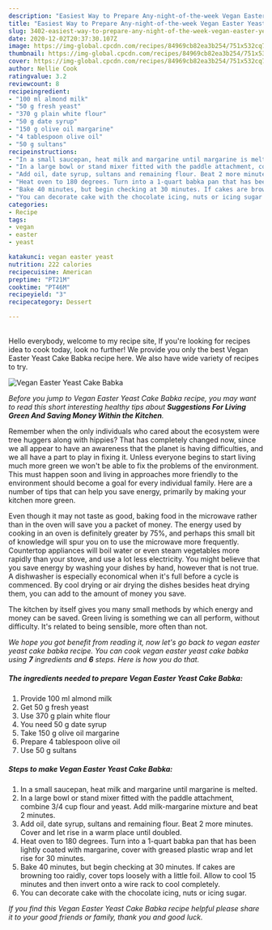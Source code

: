 ```yaml
---
description: "Easiest Way to Prepare Any-night-of-the-week Vegan Easter Yeast Cake Babka"
title: "Easiest Way to Prepare Any-night-of-the-week Vegan Easter Yeast Cake Babka"
slug: 3402-easiest-way-to-prepare-any-night-of-the-week-vegan-easter-yeast-cake-babka
date: 2020-12-02T20:37:30.107Z
image: https://img-global.cpcdn.com/recipes/84969cb82ea3b254/751x532cq70/vegan-easter-yeast-cake-babka-recipe-main-photo.jpg
thumbnail: https://img-global.cpcdn.com/recipes/84969cb82ea3b254/751x532cq70/vegan-easter-yeast-cake-babka-recipe-main-photo.jpg
cover: https://img-global.cpcdn.com/recipes/84969cb82ea3b254/751x532cq70/vegan-easter-yeast-cake-babka-recipe-main-photo.jpg
author: Nellie Cook
ratingvalue: 3.2
reviewcount: 8
recipeingredient:
- "100 ml almond milk"
- "50 g fresh yeast"
- "370 g plain white flour"
- "50 g date syrup"
- "150 g olive oil margarine"
- "4 tablespoon olive oil"
- "50 g sultans"
recipeinstructions:
- "In a small saucepan, heat milk and margarine until margarine is melted."
- "In a large bowl or stand mixer fitted with the paddle attachment, combine 3/4 cup flour and yeast. Add milk-margarine mixture and beat 2 minutes."
- "Add oil, date syrup, sultans and remaining flour. Beat 2 more minutes. Cover and let rise in a warm place until doubled."
- "Heat oven to 180 degrees. Turn into a 1-quart babka pan that has been lightly coated with margarine, cover with greased plastic wrap and let rise for 30 minutes."
- "Bake 40 minutes, but begin checking at 30 minutes. If cakes are browning too raidly, cover tops loosely with a little foil. Allow to cool 15 minutes and then invert onto a wire rack to cool completely."
- "You can decorate cake with the chocolate icing, nuts or icing sugar."
categories:
- Recipe
tags:
- vegan
- easter
- yeast

katakunci: vegan easter yeast 
nutrition: 222 calories
recipecuisine: American
preptime: "PT21M"
cooktime: "PT46M"
recipeyield: "3"
recipecategory: Dessert

---
```

<br>
Hello everybody, welcome to my recipe site, If you're looking for recipes idea to cook today, look no further! We provide you only the best Vegan Easter Yeast Cake Babka recipe here. We also have wide variety of recipes to try.
<br>


![Vegan Easter Yeast Cake Babka](https://img-global.cpcdn.com/recipes/84969cb82ea3b254/751x532cq70/vegan-easter-yeast-cake-babka-recipe-main-photo.jpg)

<i>Before you jump to Vegan Easter Yeast Cake Babka recipe, you may want to read this short interesting healthy tips about 
<strong>Suggestions For Living Green And Saving Money Within the Kitchen</strong>.</i>
</br>

Remember when the only individuals who cared about the ecosystem were tree huggers along with hippies? That has completely changed now, since we all appear to have an awareness that the planet is having difficulties, and we all have a part to play in fixing it. Unless everyone begins to start living much more green we won't be able to fix the problems of the environment. This must happen soon and living in approaches more friendly to the environment should become a goal for every individual family. Here are a number of tips that can help you save energy, primarily by making your kitchen more green.

Even though it may not taste as good, baking food in the microwave rather than in the oven will save you a packet of money. The energy used by cooking in an oven is definitely greater by 75%, and perhaps this small bit of knowledge will spur you on to use the microwave more frequently. Countertop appliances will boil water or even steam vegetables more rapidly than your stove, and use a lot less electricity. You might believe that you save energy by washing your dishes by hand, however that is not true. A dishwasher is especially economical when it's full before a cycle is commenced. By cool drying or air drying the dishes besides heat drying them, you can add to the amount of money you save.

The kitchen by itself gives you many small methods by which energy and money can be saved. Green living is something we can all perform, without difficulty. It's related to being sensible, more often than not.


<i>We hope you got benefit from reading it, now let's go back to vegan easter yeast cake babka recipe. You can cook vegan easter yeast cake babka using <strong>7</strong> ingredients and <strong>6</strong> steps. Here is how you do that.
</i>

##### The ingredients needed to prepare Vegan Easter Yeast Cake Babka:

1. Provide 100 ml almond milk
1. Get 50 g fresh yeast
1. Use 370 g plain white flour
1. You need 50 g date syrup
1. Take 150 g olive oil margarine
1. Prepare 4 tablespoon olive oil
1. Use 50 g sultans


##### Steps to make Vegan Easter Yeast Cake Babka:

1. In a small saucepan, heat milk and margarine until margarine is melted.
1. In a large bowl or stand mixer fitted with the paddle attachment, combine 3/4 cup flour and yeast. Add milk-margarine mixture and beat 2 minutes.
1. Add oil, date syrup, sultans and remaining flour. Beat 2 more minutes. Cover and let rise in a warm place until doubled.
1. Heat oven to 180 degrees. Turn into a 1-quart babka pan that has been lightly coated with margarine, cover with greased plastic wrap and let rise for 30 minutes.
1. Bake 40 minutes, but begin checking at 30 minutes. If cakes are browning too raidly, cover tops loosely with a little foil. Allow to cool 15 minutes and then invert onto a wire rack to cool completely.
1. You can decorate cake with the chocolate icing, nuts or icing sugar.


<i>If you find this Vegan Easter Yeast Cake Babka recipe helpful please share it to your good friends or family, thank you and good luck.</i>
